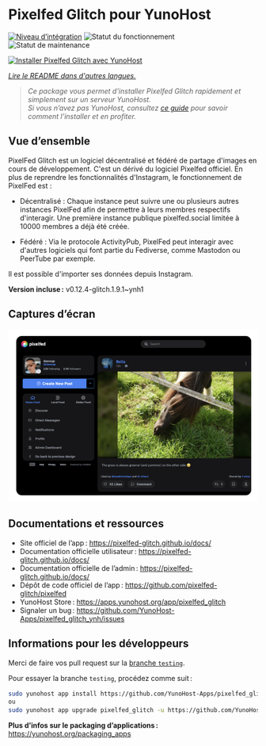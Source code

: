 <!--
Nota bene : ce README est automatiquement généré par <https://github.com/YunoHost/apps/tree/master/tools/readme_generator>
Il NE doit PAS être modifié à la main.
-->

# Pixelfed Glitch pour YunoHost

[![Niveau d’intégration](https://apps.yunohost.org/badge/integration/pixelfed_glitch)](https://ci-apps.yunohost.org/ci/apps/pixelfed_glitch/)
![Statut du fonctionnement](https://apps.yunohost.org/badge/state/pixelfed_glitch)
![Statut de maintenance](https://apps.yunohost.org/badge/maintained/pixelfed_glitch)

[![Installer Pixelfed Glitch avec YunoHost](https://install-app.yunohost.org/install-with-yunohost.svg)](https://install-app.yunohost.org/?app=pixelfed_glitch)

*[Lire le README dans d'autres langues.](./ALL_README.md)*

> *Ce package vous permet d’installer Pixelfed Glitch rapidement et simplement sur un serveur YunoHost.*  
> *Si vous n’avez pas YunoHost, consultez [ce guide](https://yunohost.org/install) pour savoir comment l’installer et en profiter.*

## Vue d’ensemble

PixelFed Glitch est un logiciel décentralisé et fédéré de partage d'images en cours de développement. C'est un dérivé du logiciel Pixelfed officiel.
En plus de reprendre les fonctionnalités d'Instagram, le fonctionnement de PixelFed est :

* Décentralisé : Chaque instance peut suivre une ou plusieurs autres instances PixelFed afin de permettre à leurs membres respectifs d'interagir. Une première instance publique pixelfed.social limitée à 10000 membres a déjà été créée.

* Fédéré : Via le protocole ActivityPub, PixelFed peut interagir avec d'autres logiciels qui font partie du Fediverse, comme Mastodon ou PeerTube par exemple.

Il est possible d'importer ses données depuis Instagram.


**Version incluse :** v0.12.4-glitch.1.9.1~ynh1

## Captures d’écran

![Capture d’écran de Pixelfed Glitch](./doc/screenshots/screenshot.png)

## Documentations et ressources

- Site officiel de l’app : <https://pixelfed-glitch.github.io/docs/>
- Documentation officielle utilisateur : <https://pixelfed-glitch.github.io/docs/>
- Documentation officielle de l’admin : <https://pixelfed-glitch.github.io/docs/>
- Dépôt de code officiel de l’app : <https://github.com/pixelfed-glitch/pixelfed>
- YunoHost Store : <https://apps.yunohost.org/app/pixelfed_glitch>
- Signaler un bug : <https://github.com/YunoHost-Apps/pixelfed_glitch_ynh/issues>

## Informations pour les développeurs

Merci de faire vos pull request sur la [branche `testing`](https://github.com/YunoHost-Apps/pixelfed_glitch_ynh/tree/testing).

Pour essayer la branche `testing`, procédez comme suit :

```bash
sudo yunohost app install https://github.com/YunoHost-Apps/pixelfed_glitch_ynh/tree/testing --debug
ou
sudo yunohost app upgrade pixelfed_glitch -u https://github.com/YunoHost-Apps/pixelfed_glitch_ynh/tree/testing --debug
```

**Plus d’infos sur le packaging d’applications :** <https://yunohost.org/packaging_apps>
